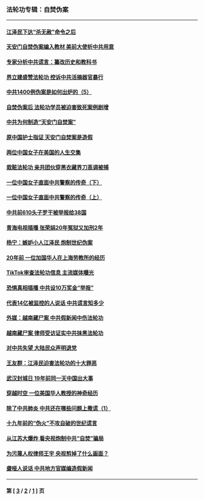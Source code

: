 ### 法轮功专辑：自焚伪案
---
#### [江泽民下达“杀无赦”命令之后](../../pages/nf5562/n13878084.md?04280430) 
#### [天安门自焚伪案编入教材 美前大使析中共用意](../../pages/nf5562/n13791932.md?04280430) 
#### [专家分析中共谎言：纂改历史和教科书](../../pages/nf5562/n13781542.md?04280430) 
#### [界立建盛赞法轮功 控诉中共活摘器官暴行](../../pages/nf5562/n13781971.md?04280430) 
#### [中共1400例伪案是如何出炉的（5）](../../pages/nf5562/n13226831.md?04280430) 
#### [自焚伪案后 法轮功学员被迫害致死案例剧增](../../pages/nf5562/n13190600.md?04280430) 
#### [中共为何制造“天安门自焚案”](../../pages/nf5562/n13183270.md?04280430) 
#### [原中国护士指证 天安门自焚案是造假](../../pages/nf5562/n13172289.md?04280430) 
#### [两位中国女子在美国的人生交集](../../pages/nf5562/n13156138.md?04280430) 
#### [栽赃法轮功 亲共团伙穿黑衣藏界刀高调被捕](../../pages/nf5562/n13073780.md?04280430) 
#### [一位中国女子直面中共警察的传奇（下）](../../pages/nf5562/n12989706.md?04280430) 
#### [一位中国女子直面中共警察的传奇（上）](../../pages/nf5562/n12985072.md?04280430) 
#### [中共前610头子罗干被举报给38国](../../pages/nf5562/n12975419.md?04280430) 
#### [青海电视插播 张荣娟20年冤狱又加刑2年](../../pages/nf5562/n12738166.md?04280430) 
#### [杨宁：嫉妒小人江泽民 炮制世纪伪案](../../pages/nf5562/n12724108.md?04280430) 
#### [20年前 一位加国华人在上海劳教所的经历](../../pages/nf5562/n12707932.md?04280430) 
#### [TikTok审查法轮功信息 主流媒体曝光](../../pages/nf5562/n12362336.md?04280430) 
#### [恐惧真相插播 中共设10万奖金“举报”](../../pages/nf5562/n12306396.md?04280430) 
#### [代表14亿被监控的人说话 中共谎言知多少](../../pages/nf5562/n12297484.md?04280430) 
#### [外媒：越南藏尸案 中共假新闻中伤法轮功](../../pages/nf5562/n12264411.md?04280430) 
#### [越南藏尸案 律师受访证实中共抹黑法轮功](../../pages/nf5562/n12261878.md?04280430) 
#### [对中共失望 大陆民众声明退党](../../pages/nf5562/n12187315.md?04280430) 
#### [王友群：江泽民迫害法轮功的十大罪恶](../../pages/nf5562/n12169074.md?04280430) 
#### [武汉封城日 19年前同一天中国出大事](../../pages/nf5562/n12150901.md?04280430) 
#### [穿越时空  一位美国华人教授的神奇经历](../../pages/nf5562/n12097460.md?04280430) 
#### [除了中共肺炎 中共还在哪些问题上撒谎（1）](../../pages/nf5562/n11955770.md?04280430) 
#### [十九年前的“伪火”不攻自破的世纪谎言](../../pages/nf5562/n11813238.md?04280430) 
#### [从江苏大爆炸 看央视炮制中共“自焚”骗局](../../pages/nf5562/n11140275.md?04280430) 
#### [为污蔑人权律师王宇 央视剪掉了什么画面？](../../pages/nf5562/n11130142.md?04280430) 
#### [聋哑人说话 中共地方官媒编造假新闻](../../pages/nf5562/n11006067.md?04280430) 

---
#### 第 [ [3](./3.md?04280430) / [2](./2.md?04280430) / [1](./1.md?04280430) ] 页

